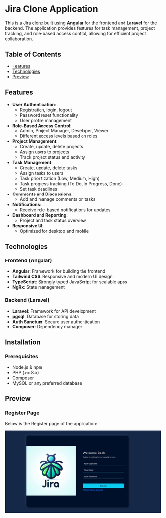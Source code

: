 # Jira Clone Application

This is a Jira clone built using **Angular** for the frontend and **Laravel** for the backend. The application provides features for task management, project tracking, and role-based access control, allowing for efficient project collaboration.

## Table of Contents
- [Features](#features)
- [Technologies](#technologies)
- [Preview](#preview)

## Features

- **User Authentication**:
  - Registration, login, logout
  - Password reset functionality
  - User profile management
- **Role-Based Access Control**:
  - Admin, Project Manager, Developer, Viewer
  - Different access levels based on roles
- **Project Management**:
  - Create, update, delete projects
  - Assign users to projects
  - Track project status and activity
- **Task Management**:
  - Create, update, delete tasks
  - Assign tasks to users
  - Task prioritization (Low, Medium, High)
  - Task progress tracking (To Do, In Progress, Done)
  - Set task deadlines
- **Comments and Discussions**:
  - Add and manage comments on tasks
- **Notifications**:
  - Receive role-based notifications for updates
- **Dashboard and Reporting**:
  - Project and task status overview
- **Responsive UI**:
  - Optimized for desktop and mobile

## Technologies

### Frontend (Angular)
- **Angular**: Framework for building the frontend
- **Tailwind CSS**: Responsive and modern UI design
- **TypeScript**: Strongly typed JavaScript for scalable apps
- **NgRx**: State management

### Backend (Laravel)
- **Laravel**: Framework for API development
- **pgsql**: Database for storing data
- **Auth Sanctum**: Secure user authentication
- **Composer**: Dependency manager

## Installation

### Prerequisites
- Node.js & npm
- PHP (>= 8.x)
- Composer
- MySQL or any preferred database

## Preview

### Register Page

Below is the Register page of the application:

![Register Page](./Task%20Manager/Client/Jira/jiraClone/src/assets/Register.png)
